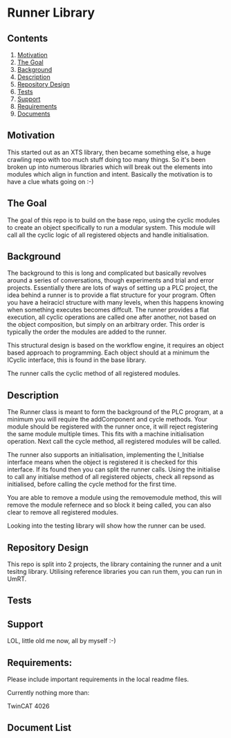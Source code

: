 # Runner Library

## Contents

1. [Motivation](#motivation)
2. [The Goal](#the-goal)
3. [Background](#background)
4. [Description](#description)
3. [Repository Design](#repository-design)
4. [Tests](#Tests)
5. [Support](#Support)
6. [Requirements](#Requirements)
7. [Documents](#Document-List)

## Motivation

This started out as an XTS library, then became something else, a huge crawling repo with too much stuff doing too many things. So it's been broken up into numerous libraries which will break out the elements into modules which align in function and intent. Basically the motivation is to have a clue whats going on :-) 

## The Goal

The goal of this repo is to build on the base repo, using the cyclic modules to create an object specifically to run a modular system. This module will call all the cyclic logic of all registered objects and handle initialisation.

## Background

The background to this is long and complicated but basically revolves around a series of conversations, though experiments and trial and error projects. 
Essentially there are lots of ways of setting up a PLC project, the idea behind a runner is to provide a flat structure for your program. Often you have a heiracicl structure with many levels, when this happens knowing when something executes becomes diffcult.
The runner provides a flat execution, all cyclic operations are called one after another, not based on the object composition, but simply on an arbitrary order.
This order is typically the order the modules are added to the runner.

This structural design is based on the workflow engine, it requires an object based approach to programming.
Each object should at a minimum the ICyclic interface, this is found in the base library.

The runner calls the cyclic method of all registered modules.

## Description

The Runner class is meant to form the background of the PLC program, at a minimum you will require the addComponent and cycle methods. Your module should be registered with the runner once, it will reject registering the same module multiple times. This fits with a machine initialisation operation. Next call the cycle method, all registered modules will be called.

The runner also supports an initialisation, implementing the I_Initialse interface means when the object is registered it is checked for this interface. If its found then you can split the runner calls. Using the initialise to call any initialse method of all registered objects, check all repsond as initialised, before calling the cycle method for the first time.

You are able to remove a module using the removemodule method, this will remove the module refernece and so block it being called, you can also clear to remove all registered modules.

Looking into the testing library will show how the runner can be used.

## Repository Design

This repo is split into 2 projects, the library containing the runner and a unit tesitng library.
Utilising reference libraries you can run them, you can run in UmRT.


## Tests



## Support

LOL, little old me now, all by myself :-)


## Requirements: 

Please include important requirements in the local readme files.

Currently nothing more than:

TwinCAT 4026


## Document List





